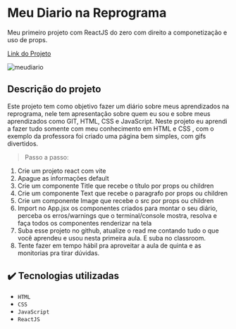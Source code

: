 # Meu Diario na Reprograma
Meu primeiro projeto com ReactJS do zero com direito a componetização e uso de props.


[Link do Projeto](https://meu-diario-na-reprograma.netlify.app/)


![meudiario](https://user-images.githubusercontent.com/98711190/178160728-fe054276-ff26-405e-a2a4-2329a409d5ce.gif)




##  Descrição do projeto
Este projeto tem como objetivo fazer um diário sobre meus aprendizados na reprograma, nele tem apresentação sobre quem eu sou e sobre meus aprendizados como GIT, HTML, CSS e JavaScript.
Neste projeto eu aprendi a fazer tudo somente com meu conhecimento em HTML e CSS , com o exemplo da professora foi criado uma página bem simples, com gifs divertidos.
> Passo a passo:
1) Crie um projeto react com vite
2) Apague as informações default
3) Crie um componente Title que recebe o título por props ou children
3) Crie um componente Text que recebe o paragrafo por props ou children
3) Crie um componente Image que recebe o src por props ou children
4) Import no App.jsx os componentes criados para montar o seu diário, perceba os erros/warnings que o terminal/console mostra, resolva e faça todos os componentes renderizar na tela 
5) Suba esse projeto no github, atualize o read me contando tudo o que você aprendeu e usou nesta primeira aula. E suba no classroom.
6) Tente fazer em tempo hábil pra aproveitar a aula de quinta e as monitorias pra tirar dúvidas.

## ✔️ Tecnologias utilizadas

- ``HTML``
- ``CSS``
- ``JavaScript``
- ``ReactJS``
